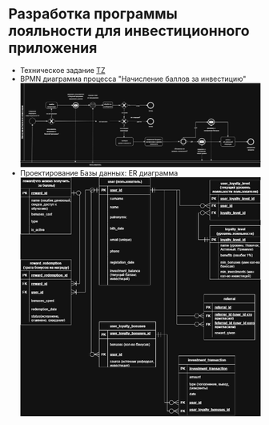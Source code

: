 # Разработка программы лояльности для инвестиционного приложения
* Техническое задание [TZ](https://github.com/404-veronika/testsystemanalitic/blob/main/Invest%20Capital%20Bonus.pdf)
* BPMN диаграмма процесса "Начисление баллов за инвестицию" ![BPMN.drawio.png](https://github.com/404-veronika/testsystemanalitic/blob/main/Images/BPMN.drawio.png)
* Проектирование Базы данных: ER диаграмма ![ER.drawio.png](https://github.com/404-veronika/testsystemanalitic/blob/main/Images/ER.drawio.png)
